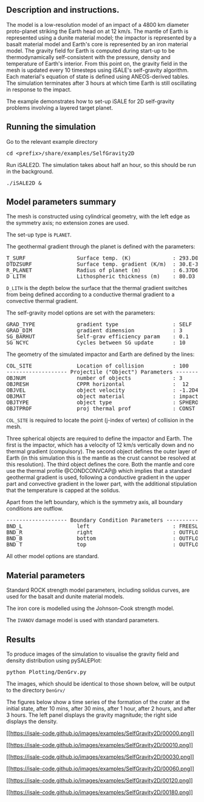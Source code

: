 ## Description and instructions.

The model is a low-resolution model of an impact of a 4800 km diameter proto-planet striking the Earth head on at 12 km/s. The mantle of Earth is represented using a dunite material model; the impactor is represented by a basalt material model and Earth's core is represented by an iron material model. The gravity field for Earth is computed during start-up to be thermodynamically self-consistent with the pressure, density and temperature of Earth's interior. From this point on, the gravity field in the mesh is updated every 10 timesteps using iSALE's self-gravity algorithm. Each material's equation of state is defined using ANEOS-derived tables. The simulation terminates after 3 hours at which time Earth is still oscillating in response to the impact.

The example demonstrates how to set-up iSALE for 2D self-gravity problems involving a layered target planet.

## Running the simulation

Go to the relevant example directory
<pre>
cd &lt;prefix&gt;/share/examples/SelfGravity2D
</pre>

Run iSALE2D.  The simulation takes about half an hour, so this should be run in the background.
<pre>
./iSALE2D &
</pre>

## Model parameters summary

The mesh is constructed using cylindrical geometry, with the left edge as the symmetry axis; no extension zones are used.

The set-up type is `PLANET`.

The geothermal gradient through the planet is defined with the parameters:

<pre>
T_SURF                Surface temp. (K)             : 293.D0
DTDZSURF              Surface temp. gradient (K/m)  : 30.E-3
R_PLANET              Radius of planet (m)          : 6.37D6
D_LITH                Lithospheric thickness (m)    : 80.D3
</pre>

`D_LITH` is the depth below the surface that the thermal gradient switches from being defined according to a conductive thermal gradient to a convective thermal gradient.

The self-gravity model options are set with the parameters:

<pre>
GRAD_TYPE             gradient type                 : SELF   ! This sets the gravity models as self-gravity
GRAD_DIM              gradient dimension            : 3      ! This implies that gravity varies in all three dimensions in the mesh
SG_BARHUT             Self-grav efficiency param    : 0.1    ! A non-zero value of this parameter activates the optimized self-gravity calculation
SG_NCYC               Cycles between SG update      : 10     ! This parameter specifies that the gravity field is updated every 10 time steps (the default is 5)
</pre>

The geometry of the simulated impactor and Earth are defined by the lines:

<pre>
COL_SITE              Location of collision         : 100
------------------- Projectile ("Object") Parameters --------------------
OBJNUM                number of objects             : 3
OBJRESH               CPPR horizontal               :  12         :  32         :  17
OBJVEL                object velocity               : -1.2D4      : 0.D0        : 0.D0
OBJMAT                object material               : impactr     : mantle_     : core___
OBJTYPE               object type                   : SPHEROID    : SPHEROID    : SPHEROID
OBJTPROF              proj thermal prof             : CONST       : CONDCONVCAP : CONDCONVCAP
</pre>

`COL_SITE` is required to locate the point (j-index of vertex) of collision in the mesh.

Three spherical objects are required to define the impactor and Earth. The first is the impactor, which has a velocity of 12 km/s vertically down and no thermal gradient (compulsory). The second object defines the outer layer of Earth (in this simulation this is the mantle as the crust cannot be resolved at this resolution). The third object defines the core.  Both the mantle and core use the thermal profile @CONDCONVCAP@ which implies that a standard geothermal gradient is used, following a conductive gradient in the upper part and convective gradient in the lower part, with the additional stipulation that the temperature is capped at the solidus.

Apart from the left boundary, which is the symmetry axis, all boundary conditions are outflow.

<pre>
------------------- Boundary Condition Parameters ----------------------
BND_L                 left                          : FREESLIP
BND_R                 right                         : OUTFLOW
BND_B                 bottom                        : OUTFLOW
BND_T                 top                           : OUTFLOW
</pre>

All other model options are standard.

## Material parameters

Standard ROCK strength model parameters, including solidus curves, are used for the basalt and dunite material models.

The iron core is modelled using the Johnson-Cook strength model.

The `IVANOV` damage model is used with standard parameters.

## Results

To produce images of the simulation to visualise the gravity field and density distribution using pySALEPlot:
<pre>
python Plotting/DenGrv.py
</pre>
The images, which should be identical to those shown below, will be output to the directory `DenGrv/`

The figures below show a time series of the formation of the crater at the initial state, after 10 mins, after 30 mins, after 1 hour, after 2 hours, and after 3 hours. The left panel displays the gravity magnitude; the right side displays the density. 

[[https://isale-code.github.io/images/examples/SelfGravity2D/00000.png]]

[[https://isale-code.github.io/images/examples/SelfGravity2D/00010.png]]

[[https://isale-code.github.io/images/examples/SelfGravity2D/00030.png]]

[[https://isale-code.github.io/images/examples/SelfGravity2D/00060.png]]

[[https://isale-code.github.io/images/examples/SelfGravity2D/00120.png]]

[[https://isale-code.github.io/images/examples/SelfGravity2D/00180.png]]